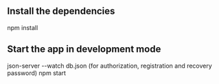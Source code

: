 ## Install the dependencies 

  npm install

## Start the app in development mode

  json-server --watch db.json (for authorization, registration and recovery password)
  npm start





